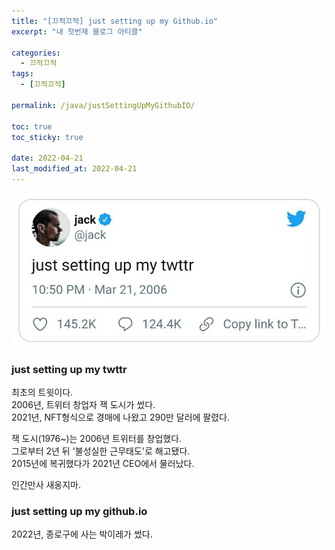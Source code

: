 ```yaml
---
title: "[끄적끄적] just setting up my Github.io"
excerpt: "내 첫번재 블로그 아티클"

categories:
  - 끄적끄적
tags:
  - [끄적끄적]

permalink: /java/justSettingUpMyGithubIO/

toc: true
toc_sticky: true

date: 2022-04-21
last_modified_at: 2022-04-21
---
```


![justSettingUpMyGithubIO](/assets/images/posts_img/justSettingUpMyGithubIO.png)

### just setting up my twttr

최초의 트윗이다.<br />
2006년, 트위터 창업자 잭 도시가 썼다.<br />
2021년, NFT형식으로 경매에 나왔고 290만 달러에 팔렸다.<br />

잭 도시(1976~)는 2006년 트위터를 창업했다.<br />
그로부터 2년 뒤 '불성실한 근무태도'로 해고됐다.<br />
2015년에 복귀했다가 2021년 CEO에서 물러났다.<br />

인간만사 새옹지마.<br />

### just setting up my github.io<br />

2022년, 종로구에 사는 박이레가 썼다.
